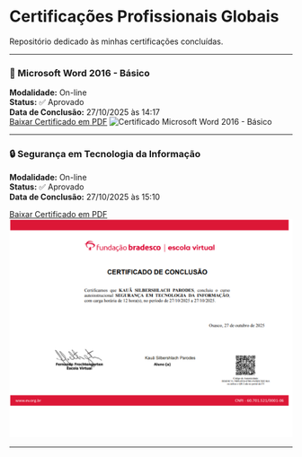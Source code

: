# Certificações Profissionais Globais

Repositório dedicado às minhas certificações concluídas.

---
 
### 📘 Microsoft Word 2016 - Básico  
**Modalidade:** On-line  
**Status:** ✅ Aprovado  
**Data de Conclusão:** 27/10/2025 às 14:17  
[ Baixar Certificado em PDF](MicrosoftWord2016Básico.pdf)
![Certificado Microsoft Word 2016 - Básico](MicrosoftWord2016Básico.webp)  

---

### 🔒 Segurança em Tecnologia da Informação  
**Modalidade:** On-line  
**Status:** ✅ Aprovado  
**Data de Conclusão:** 27/10/2025 às 15:10  

[ Baixar Certificado em PDF](SegurançaemTecnologiadaInformação.pdf)
![Certificado Segurança em Tecnologia da Informação](SegurançaemTecnologiadaInformação.webp)

---

